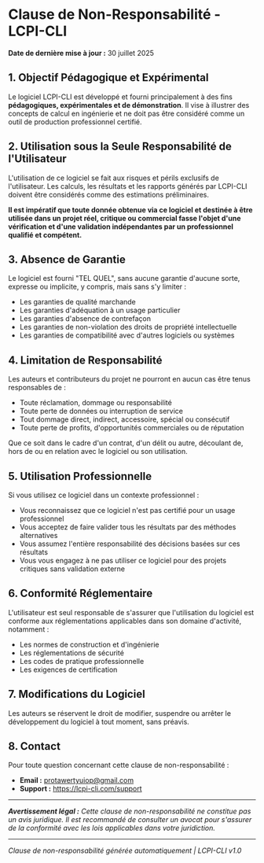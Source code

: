 # Clause de Non-Responsabilité - LCPI-CLI

**Date de dernière mise à jour :** 30 juillet 2025

## 1. Objectif Pédagogique et Expérimental

Le logiciel LCPI-CLI est développé et fourni principalement à des fins **pédagogiques, expérimentales et de démonstration**. Il vise à illustrer des concepts de calcul en ingénierie et ne doit pas être considéré comme un outil de production professionnel certifié.

## 2. Utilisation sous la Seule Responsabilité de l'Utilisateur

L'utilisation de ce logiciel se fait aux risques et périls exclusifs de l'utilisateur. Les calculs, les résultats et les rapports générés par LCPI-CLI doivent être considérés comme des estimations préliminaires.

**Il est impératif que toute donnée obtenue via ce logiciel et destinée à être utilisée dans un projet réel, critique ou commercial fasse l'objet d'une vérification et d'une validation indépendantes par un professionnel qualifié et compétent.**

## 3. Absence de Garantie

Le logiciel est fourni "TEL QUEL", sans aucune garantie d'aucune sorte, expresse ou implicite, y compris, mais sans s'y limiter :

- Les garanties de qualité marchande
- Les garanties d'adéquation à un usage particulier
- Les garanties d'absence de contrefaçon
- Les garanties de non-violation des droits de propriété intellectuelle
- Les garanties de compatibilité avec d'autres logiciels ou systèmes

## 4. Limitation de Responsabilité

Les auteurs et contributeurs du projet ne pourront en aucun cas être tenus responsables de :

- Toute réclamation, dommage ou responsabilité
- Toute perte de données ou interruption de service
- Tout dommage direct, indirect, accessoire, spécial ou consécutif
- Toute perte de profits, d'opportunités commerciales ou de réputation

Que ce soit dans le cadre d'un contrat, d'un délit ou autre, découlant de, hors de ou en relation avec le logiciel ou son utilisation.

## 5. Utilisation Professionnelle

Si vous utilisez ce logiciel dans un contexte professionnel :

- Vous reconnaissez que ce logiciel n'est pas certifié pour un usage professionnel
- Vous acceptez de faire valider tous les résultats par des méthodes alternatives
- Vous assumez l'entière responsabilité des décisions basées sur ces résultats
- Vous vous engagez à ne pas utiliser ce logiciel pour des projets critiques sans validation externe

## 6. Conformité Réglementaire

L'utilisateur est seul responsable de s'assurer que l'utilisation du logiciel est conforme aux réglementations applicables dans son domaine d'activité, notamment :

- Les normes de construction et d'ingénierie
- Les réglementations de sécurité
- Les codes de pratique professionnelle
- Les exigences de certification

## 7. Modifications du Logiciel

Les auteurs se réservent le droit de modifier, suspendre ou arrêter le développement du logiciel à tout moment, sans préavis.

## 8. Contact

Pour toute question concernant cette clause de non-responsabilité :

- **Email :** protawertyuiop@gmail.com
- **Support :** https://lcpi-cli.com/support

---

***Avertissement légal :*** *Cette clause de non-responsabilité ne constitue pas un avis juridique. Il est recommandé de consulter un avocat pour s'assurer de la conformité avec les lois applicables dans votre juridiction.*

---

*Clause de non-responsabilité générée automatiquement | LCPI-CLI v1.0* 